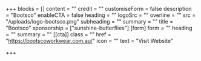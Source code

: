 +++
blocks = []
content = ""
credit = ""
customiseForm = false
description = "Bootsco"
enableCTA = false
heading = ""
logoSrc = ""
overline = ""
src = "/uploads/logo-bootsco.png"
subheading = ""
summary = ""
title = "Bootsco"
sponsorship = ["sunshine-butterflies"]
[form]
form = ""
heading = ""
summary = ""
[[cta]]
class = ""
href = "https://bootscoworkwear.com.au/"
icon = ""
text = "Visit Website"

+++
